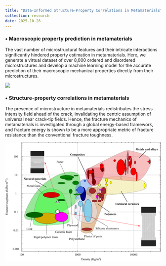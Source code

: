```yaml
---
title: "Data-Informed Structure-Property Correlations in Metamaterials"
collection: research
date: 2025-10-26
---
```


### •  Macroscopic property prediction in metamaterials

The vast number of microstructural features and their intricate interactions significantly hindered property estimation in metamaterials. Here, we generate a virtual dataset of over 8,000 ordered and disordered microstructures and develop a machine learning model for the accurate prediction of their macroscopic mechanical properties directly from their microstructures.

<img src='../images/Research_Data_Prediction.png' style='display:block; margin: 10px auto; width:900px;'>

### •  Structure-property correlations in metamaterials

The presence of microstructure in metamaterials redistributes the stress intensity field ahead of the crack, invalidating the centric assumption of universal near crack-tip fields. Hence, the fracture mechanics of metamaterials is investigated through a global energy-based framework, and fracture energy is shown to be a more appropriate metric of fracture resistance than the conventional fracture toughness.

<img src='../images/Research_Fracture.png' style='display:block; margin: 10px auto; width:900px;'>

